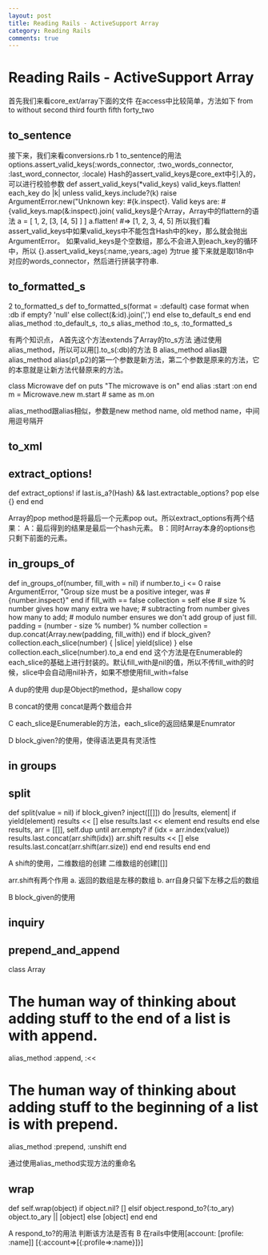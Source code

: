 ```yaml
---
layout: post
title: Reading Rails - ActiveSupport Array
category: Reading Rails
comments: true
---
```



# Reading Rails - ActiveSupport Array

首先我们来看core_ext/array下面的文件
在access中比较简单，方法如下
from
to
without
second
third
fourth
fifth
forty_two

## to_sentence

接下来，我们来看conversions.rb
1 to_sentence的用法
options.assert_valid_keys(:words_connector, :two_words_connector, :last_word_connector, :locale)
Hash的assert_valid_keys是core_ext中引入的，可以进行校验参数
  def assert_valid_keys(*valid_keys)
    valid_keys.flatten!
    each_key do |k|
      unless valid_keys.include?(k)
        raise ArgumentError.new("Unknown key: #{k.inspect}. Valid keys are: #{valid_keys.map(&:inspect).join(
valid_keys是个Array，Array中的flattern的语法
a = [ 1, 2, [3, [4, 5] ] ]
a.flatten!   #=> [1, 2, 3, 4, 5]
所以我们看assert_valid_keys中如果valid_keys中不能包含Hash中的key，那么就会抛出ArgumentError。
如果valid_keys是个空数组，那么不会进入到each_key的循环中，所以
{}.assert_valid_keys(:name,:years,:age) 为true
接下来就是取I18n中对应的words_connector，然后进行拼装字符串.

## to_formatted_s

2 to_formatted_s
  def to_formatted_s(format = :default)
    case format
    when :db
      if empty?
        'null'
      else
        collect(&:id).join(',')
      end
    else
      to_default_s
    end
  end
  alias_method :to_default_s, :to_s
  alias_method :to_s, :to_formatted_s

有两个知识点，
A首先这个方法extends了Array的to_s方法
通过使用alias_method，所以可以用[].to_s(:db)的方法
B alias_method
alias跟alias_method
alias(p1,p2)的第一个参数是新方法，第二个参数是原来的方法，它的本意就是让新方法代替原来的方法。

class Microwave
  def on
    puts "The microwave is on"
  end
  alias :start :on
end
m = Microwave.new
m.start # same as m.on

alias_method跟alias相似，参数是new method name, old method name，中间用逗号隔开

## to_xml

## extract_options!
  def extract_options!
    if last.is_a?(Hash) && last.extractable_options?
      pop
    else
      {}
    end
  end

Array的pop method是将最后一个元素pop out。所以extract_options有两个结果：
A：最后得到的结果是最后一个hash元素。
B：同时Array本身的options也只剩下前面的元素。

## in\_groups_of

  def in_groups_of(number, fill_with = nil)
    if number.to_i <= 0
      raise ArgumentError,
        "Group size must be a positive integer, was #{number.inspect}"
    end
    if fill_with == false
      collection = self
    else
      # size % number gives how many extra we have;
      # subtracting from number gives how many to add;
      # modulo number ensures we don't add group of just fill.
      padding = (number - size % number) % number
      collection = dup.concat(Array.new(padding, fill_with))
    end
    if block_given?
      collection.each_slice(number) { |slice| yield(slice) }
    else
      collection.each_slice(number).to_a
    end
  end
这个方法是在Enumerable的each_slice的基础上进行封装的。默认fill_with是nil的值，所以不传fill_with的时候，slice中会自动用nil补齐，如果不想使用fill_with=false

A dup的使用
    dup是Object的method，是shallow copy

B concat的使用
concat是两个数组合并

C each_slice是Enumerable的方法，each_slice的返回结果是Enumrator

D block_given?的使用，使得语法更具有灵活性

## in groups

## split
  def split(value = nil)
    if block_given?
      inject([[]]) do |results, element|
        if yield(element)
          results << []
        else
          results.last << element
        end
        results
      end
    else
      results, arr = [[]], self.dup
      until arr.empty?
        if (idx = arr.index(value))
          results.last.concat(arr.shift(idx))
          arr.shift
          results << []
        else
          results.last.concat(arr.shift(arr.size))
        end
      end
      results
    end
  end

A shift的使用，二维数组的创建
二维数组的创建[[]]

arr.shift有两个作用
a. 返回的数组是左移的数组
b. arr自身只留下左移之后的数组

B block_given的使用

## inquiry

## prepend_and_append
class Array
  # The human way of thinking about adding stuff to the end of a list is with append.
  alias_method :append,  :<<
  # The human way of thinking about adding stuff to the beginning of a list is with prepend.
  alias_method :prepend, :unshift
end

通过使用alias_method实现方法的重命名

## wrap
def self.wrap(object)
    if object.nil?
      []
    elsif object.respond_to?(:to_ary)
      object.to_ary || [object]
    else
      [object]
    end
  end

A respond_to?的用法
判断该方法是否有
B 在rails中使用[account: [profile: :name]]
[{:account=>[{:profile=>:name}]}]
